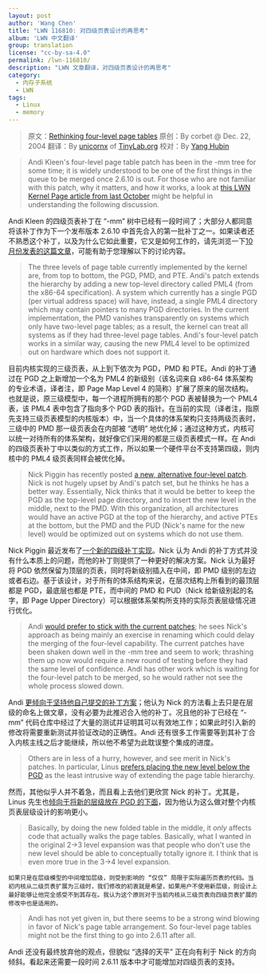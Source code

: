 ```yaml
---
layout: post
author: 'Wang Chen'
title: "LWN 116810: 对四级页表设计的再思考"
album: 'LWN 中文翻译'
group: translation
license: "cc-by-sa-4.0"
permalink: /lwn-116810/
description: "LWN 文章翻译，对四级页表设计的再思考"
category:
  - 内存子系统
  - LWN
tags:
  - Linux
  - memory
---
```


> 原文：[Rethinking four-level page tables](https://lwn.net/Articles/116810/)
> 原创：By corbet @ Dec. 22, 2004
> 翻译：By [unicornx](https://github.com/unicornx) of [TinyLab.org][1]
> 校对：By [Yang Hubin](https://github.com/wuhuo-org)

> Andi Kleen's four-level page table patch has been in the -mm tree for some time; it is widely understood to be one of the first things in the queue to be merged once 2.6.10 is out. For those who are not familiar with this patch, why it matters, and how it works, a look at [this LWN Kernel Page article from last October](http://lwn.net/Articles/106177/) might be helpful in understanding the following discussion.

Andi Kleen 的四级页表补丁在 “-mm” 树中已经有一段时间了；大部分人都同意将该补丁作为下一个发布版本 2.6.10 中首先合入的第一批补丁之一。如果读者还不熟悉这个补丁，以及为什么它如此重要，它又是如何工作的，请先浏览一下[10 月份发表的这篇文章](/lwn-106177-four-level-pt)，可能有助于您理解以下的讨论内容。

> The three levels of page table currently implemented by the kernel are, from top to bottom, the PGD, PMD, and PTE. Andi's patch extends the hierarchy by adding a new top-level directory called PML4 (from the x86-64 specification). A system which currently has a single PGD (per virtual address space) will have, instead, a single PML4 directory which may contain pointers to many PGD directories. In the current implementation, the PMD vanishes transparently on systems which only have two-level page tables; as a result, the kernel can treat all systems as if they had three-level page tables. Andi's four-level patch works in a similar way, causing the new PML4 level to be optimized out on hardware which does not support it.

目前内核实现的三级页表，从上到下依次为 PGD，PMD 和 PTE。Andi 的补丁通过在 PGD 之上新增加一个名为 PML4 的新级别（该名词来自 x86-64 体系架构的专业术语，译者注，即 Page Map Level 4 的简称）扩展了原来的层次结构。也就是说，原三级模型中，每一个进程所拥有的那个 PGD 表被替换为一个 PML4 表，该 PML4 表中包含了指向多个 PGD 表的指针。在当前的实现（译者注，指原先支持三级页表模型的内核版本）中，当一个具体的体系架构只支持两级页表时，三级中的 PMD 那一级页表会在内部被 “透明” 地优化掉；通过这种方式，内核可以统一对待所有的体系架构，就好像它们采用的都是三级页表模式一样。在 Andi 的四级页表补丁中以类似的方式工作，所以如果一个硬件平台不支持第四级，则内核中的 PML4 级页表同样会被优化掉。

> Nick Piggin has recently posted [a new, alternative four-level patch](https://lwn.net/Articles/116541/). Nick is not hugely upset by Andi's patch set, but he thinks he has a better way. Essentially, Nick thinks that it would be better to keep the PGD as the top-level page directory, and to insert the new level in the middle, next to the PMD. With this organization, all architectures would have an active PGD at the top of the hierarchy, and active PTEs at the bottom, but the PMD and the PUD (Nick's name for the new level) would be optimized out on systems which do not use them.

Nick Piggin 最近发布了[一个新的四级补丁实现](https://lwn.net/Articles/116541/)。Nick 认为 Andi 的补丁方式并没有什么本质上的问题，而他的补丁则提供了一种更好的解决方案。Nick 认为最好将 PGD 依然保留为顶层的页表，同时将新级别插入在中间，即 PMD 级别的左边或者右边。基于该设计，对于所有的体系结构来说，在层次结构上所看到的最顶层都是 PGD，最底层也都是 PTE，而中间的 PMD 和 PUD（Nick 给新级别起的名字，即 Page Upper Directory）可以根据体系架构所支持的实际页表层级情况进行优化。

> Andi [would prefer to stick with the current patches](https://lwn.net/Articles/116815/); he sees Nick's approach as being mainly an exercise in renaming which could delay the merging of the four-level capability. The current patches have been shaken down well in the -mm tree and seem to work; thrashing them up now would require a new round of testing before they had the same level of confidence. Andi has other work which is waiting for the four-level patch to be merged, so he would rather not see the whole process slowed down.

Andi [更倾向于坚持他自己提交的补丁方案](https://lwn.net/Articles/116815/)；他认为 Nick 的方法看上去只是在层级的命名上做文章，没有必要为此推迟合入他的补丁。况且他的补丁已经在 “-mm” 代码仓库中经过了大量的测试并证明其可以有效地工作；如果此时引入新的修改将需要重新测试并验证改动的正确性。Andi 还有很多工作需要等到其补丁合入内核主线之后才能继续，所以他不希望为此耽误整个集成的进度。

> Others are in less of a hurry, however, and see merit in Nick's patches. In particular, Linus [prefers placing the new level below the PGD](https://lwn.net/Articles/116817/) as the least intrusive way of extending the page table hierarchy.

然而，其他似乎人并不着急，而且看上去他们更欣赏 Nick 的补丁。尤其是，Linus 先生也[倾向于将新的层级放在 PGD 的下面](https://lwn.net/Articles/116817/)，因为他认为这么做对整个内核页表层级设计的影响更小。

>    Basically, by doing the new folded table in the middle, it _only_ affects code that actually walks the page tables. Basically, what I wanted in the original 2->3 level expansion was that people who don't use the new level should be able to conceptually totally ignore it. I think that is even more true in the 3->4 level expansion.

    如果只是在层级模型的中间增加层级，则受到影响的 “仅仅” 局限于实际遍历页表的代码。当初内核从二级页表扩展为三级时，我们修改的初衷就是希望，如果用户不使用新层级，则设计上最好能够让他完全感受不到其存在。我认为这个原则对于当前内核从三级页表向四级页表扩展的修改中也是适用的。

> Andi has not yet given in, but there seems to be a strong wind blowing in favor of Nick's page table arrangement. So four-level page tables might not be the first thing to go into 2.6.11 after all.

Andi 还没有最终放弃他的观点，但貌似 “选择的天平” 正在向有利于 Nick 的方向倾斜。看起来还需要一段时间 2.6.11 版本中才可能增加对四级页表的支持。

[1]: http://tinylab.org

